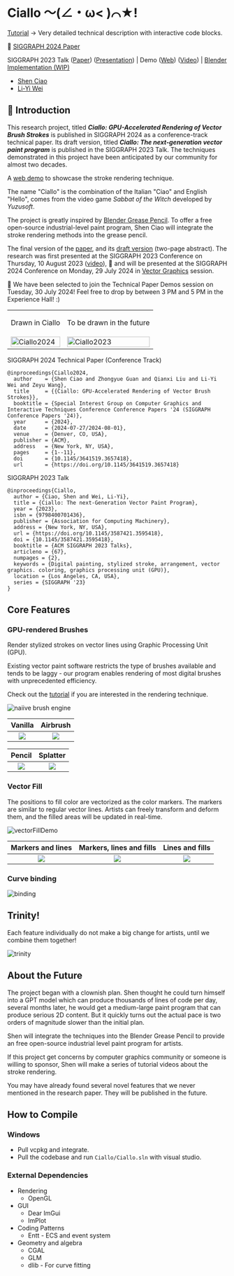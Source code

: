 # Ciallo ～(∠・ω< )⌒★!

[Tutorial](https://shenciao.github.io/brush-rendering-tutorial/) → Very detailed technical description with interactive code blocks.

🔴 [SIGGRAPH 2024 Paper](https://dl.acm.org/doi/10.1145/3641519.3657418)

SIGGRAPH 2023 Talk ([Paper](./paper)) ([Presentation](https://youtu.be/KkwW6M16O3c)) |
Demo ([Web](https://shenciao.github.io/Ciallo/)) ([Video](https://youtu.be/gqTrD8-nlh0)) |
[Blender Implementation (WIP)](https://devtalk.blender.org/t/add-stamp-brush-and-fix-airbrush/30884)

- [Shen Ciao](https://www.linkedin.com/in/shenciao)
- [Li-Yi Wei](https://www.liyiwei.org/)

## 🔴 Introduction
This research project, titled  **_Ciallo: GPU-Accelerated Rendering of Vector Brush Strokes_** is published in SIGGRAPH 2024 as a conference-track technical paper. Its draft version, titled  **_Ciallo: The next-generation vector paint program_** is published in the SIGGRAPH 2023 Talk. The techniques demonstrated in this project have been anticipated by our community for almost two decades.

A [web demo](https://shenciao.github.io/Ciallo) to showcase the stroke rendering technique.

The name "Ciallo" is the combination of the Italian "Ciao" and English "Hello", comes from the video game *Sabbat of the Witch* developed by *Yuzusoft*.

The project is greatly inspired by [Blender Grease Pencil](https://docs.blender.org/manual/en/latest/grease_pencil/introduction.html). To offer a free open-source industrial-level paint program, Shen Ciao will integrate the stroke rendering methods into the grease pencil.

The final version of the [paper](https://cislab.hkust-gz.edu.cn/media/documents/Ciallo.pdf), and its [draft version](./paper) (two-page abstract). The research was first presented at the SIGGRAPH 2023 Conference on Thursday, 10 August 2023 ([video](https://youtu.be/KkwW6M16O3c)), 🔴 and will be presented at the SIGGRAPH 2024 Conference on Monday, 29 July 2024 in [Vector Graphics](https://s2024.conference-program.org/presentation/?id=papers_343&sess=sess101) session.

🔴 We have been selected to join the Technical Paper Demos session on Tuesday, 30 July 2024! Feel free to drop by between 3 PM and 5 PM in the Experience Hall! :)

<table>
    <tr>
        <td>
            <p>Drawn in Ciallo</p> 
        </td>
        <td>
            <p>To be drawn in the future</p>
        </td>
    </tr>
    <tr>
        <td>
            <img src="https://github.com/ShenCiao/Ciallo/blob/main/paper/Ciallo_sig24.png" alt="Ciallo2024" style="width: 100%;">
        </td>
        <td>
            <img src="https://github.com/ShenCiao/Ciallo/assets/24319509/455de8e7-06ac-49ca-bcd7-854b40102d2d" alt="Ciallo2023" style="width: 100%;">
        </td>
    </tr>
</table>

SIGGRAPH 2024 Technical Paper (Conference Track)

    @inproceedings{Ciallo2024,
      author    = {Shen Ciao and Zhongyue Guan and Qianxi Liu and Li-Yi Wei and Zeyu Wang},
      title     = {{Ciallo: GPU-Accelerated Rendering of Vector Brush Strokes}},
      booktitle = {Special Interest Group on Computer Graphics and Interactive Techniques Conference Conference Papers '24 (SIGGRAPH Conference Papers '24)},
      year      = {2024},
      date      = {2024-07-27/2024-08-01},
      venue     = {Denver, CO, USA},
      publisher = {ACM},
      address   = {New York, NY, USA},
      pages     = {1--11},
      doi       = {10.1145/3641519.3657418},
      url       = {https://doi.org/10.1145/3641519.3657418}

SIGGRAPH 2023 Talk

    @inproceedings{Ciallo,
      author = {Ciao, Shen and Wei, Li-Yi},
      title = {Ciallo: The next-Generation Vector Paint Program},
      year = {2023},
      isbn = {9798400701436},
      publisher = {Association for Computing Machinery},
      address = {New York, NY, USA},
      url = {https://doi.org/10.1145/3587421.3595418},
      doi = {10.1145/3587421.3595418},
      booktitle = {ACM SIGGRAPH 2023 Talks},
      articleno = {67},
      numpages = {2},
      keywords = {Digital painting, stylized stroke, arrangement, vector graphics. coloring, graphics processing unit (GPU)},
      location = {Los Angeles, CA, USA},
      series = {SIGGRAPH '23}
    }

## Core Features

### GPU-rendered Brushes

Render stylized strokes on vector lines using Graphic Processing Unit (GPU).

Existing vector paint software restricts the type of brushes available and tends to be laggy - our program enables rendering of most digital brushes with unprecedented efficiency.

Check out the [tutorial](https://shenciao.github.io/brush-rendering-tutorial/) if you are interested in the rendering technique.

<img src=".\articles\six.gif" alt="naiive brush engine" style="zoom:100%;" />

Vanilla|Airbrush
:-------------------------:|:-------------------------:
![](./articles/brush_vanilla.png)| ![](./articles/brush_airbrush.png)

Pencil|Splatter
:-------------------------:|:-------------------------:
![](./articles/brush_pencil.png)| ![](./articles/brush_splatter.png)

### Vector Fill

The positions to fill color are vectorized as the color markers. The markers are similar to regular vector lines. Artists can freely transform and deform them, and the filled areas will be updated in real-time.

![vectorFillDemo](./articles/vector_bucket_fill_demo.gif)

Markers and lines|Markers, lines and fills|Lines and fills
:-------------------------:|:-------------------------:|:-------------------------:
![](./articles/dango_label.png) | ![](./articles/dango_both.png) | ![](./articles/dango_final.png)

### Curve binding

![binding](./articles/binding_demo.gif)

## Trinity!

Each feature individually do not make a big change for artists, until we combine them together!

![trinity](./articles/trinity.gif)

## About the Future

The project began with a clownish plan. Shen thought he could turn himself into a GPT model which can produce thousands of lines of code per day, several months later, he would get a medium-large paint program that can produce serious 2D content. But it quickly turns out the actual pace is two orders of magnitude slower than the initial plan.

Shen will integrate the techniques into the Blender Grease Pencil to provide an free open-source industrial level paint program for artists.

If this project get concerns by computer graphics community or someone is willing to sponsor, Shen will make a series of tutorial videos about the stroke rendering.

You may have already found several novel features that we never mentioned in the research paper. They will be published in the future.

## How to Compile
### Windows

- Pull vcpkg and integrate.
- Pull the codebase and run `Ciallo/Ciallo.sln` with visual studio.

### External Dependencies

- Rendering
  - OpenGL
- GUI
  - Dear ImGui
  - ImPlot
- Coding Patterns
  - Entt - ECS and event system
- Geometry and algebra
  - CGAL
  - GLM
  - dlib - For curve fitting
